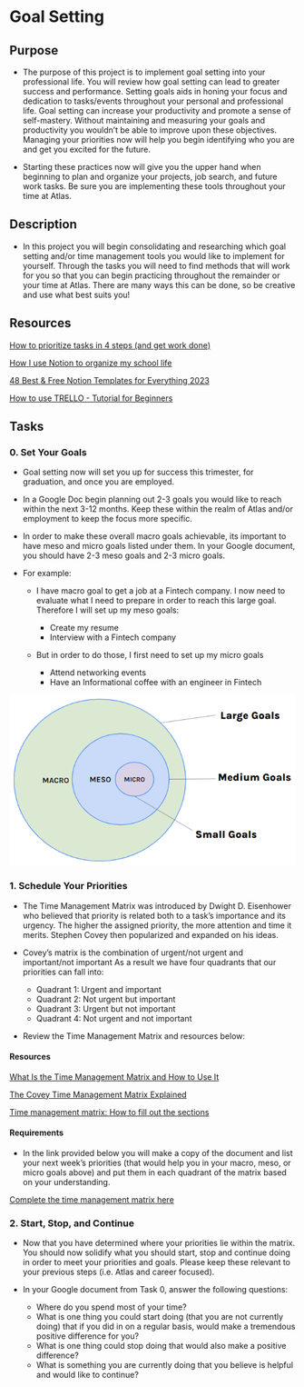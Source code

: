 # Goal Setting

## Purpose

- The purpose of this project is to implement goal setting into your professional life. You will review how goal setting can lead to greater success and performance. Setting goals aids in honing your focus and dedication to tasks/events throughout your personal and professional life. Goal setting can increase your productivity and promote a sense of self-mastery. Without maintaining and measuring your goals and productivity you wouldn’t be able to improve upon these objectives. Managing your priorities now will help you begin identifying who you are and get you excited for the future.

- Starting these practices now will give you the upper hand when beginning to plan and organize your projects, job search, and future work tasks. Be sure you are implementing these tools throughout your time at Atlas.

## Description

- In this project you will begin consolidating and researching which goal setting and/or time management tools you would like to implement for yourself. Through the tasks you will need to find methods that will work for you so that you can begin practicing throughout the remainder or your time at Atlas. There are many ways this can be done, so be creative and use what best suits you!

## Resources

[How to prioritize tasks in 4 steps (and get work done)](https://intranet.atlasschool.com/rltoken/PSZ3eP-R_rW_MZ3yz1RaIA)

[How I use Notion to organize my school life](https://intranet.atlasschool.com/rltoken/m1ZavWq8CggcbJkzZgkcmw)

[48 Best & Free Notion Templates for Everything 2023](https://intranet.atlasschool.com/rltoken/QG8P_Ndp7elO5PVCyknZhw)

[How to use TRELLO - Tutorial for Beginners](https://intranet.atlasschool.com/rltoken/hfO1TWRaukbqBVJ7ou-ITw)

## Tasks

### 0. Set Your Goals

- Goal setting now will set you up for success this trimester, for graduation, and once you are employed.

- In a Google Doc begin planning out 2-3 goals you would like to reach within the next 3-12 months. Keep these within the realm of Atlas and/or employment to keep the focus more specific.

- In order to make these overall macro goals achievable, its important to have meso and micro goals listed under them. In your Google document, you should have 2-3 meso goals and 2-3 micro goals.

- For example:

  - I have macro goal to get a job at a Fintech company. I now need to evaluate what I need to prepare in order to reach this large goal. Therefore I will set up my meso goals:
    - Create my resume
    - Interview with a Fintech company

  - But in order to do those, I first need to set up my micro goals
    - Attend networking events
    - Have an Informational coffee with an engineer in Fintech

![Goals](goals-1.png)

### 1. Schedule Your Priorities

- The Time Management Matrix was introduced by Dwight D. Eisenhower who believed that priority is related both to a task’s importance and its urgency. The higher the assigned priority, the more attention and time it merits. Stephen Covey then popularized and expanded on his ideas.

- Covey’s matrix is the combination of urgent/not urgent and important/not important As a result we have four quadrants that our priorities can fall into:

  - Quadrant 1: Urgent and important
  - Quadrant 2: Not urgent but important
  - Quadrant 3: Urgent but not important
  - Quadrant 4: Not urgent and not important

- Review the Time Management Matrix and resources below:

#### Resources

[What Is the Time Management Matrix and How to Use It](https://intranet.atlasschool.com/rltoken/eeLCudbzUwgjjJF9o6XukQ)

[The Covey Time Management Matrix Explained](https://intranet.atlasschool.com/rltoken/DA0gERmTgTFWNFML_tptHw)

[Time management matrix: How to fill out the sections](https://intranet.atlasschool.com/rltoken/929SMuybNF5h1y2MDnjc8w)

#### Requirements

- In the link provided below you will make a copy of the document and list your next week’s priorities (that would help you in your macro, meso, or micro goals above) and put them in each quadrant of the matrix based on your understanding.

[Complete the time management matrix here](https://intranet.atlasschool.com/rltoken/IkEx95WMZS5xdyi2IIrXIA)

### 2. Start, Stop, and Continue

- Now that you have determined where your priorities lie within the matrix. You should now solidify what you should start, stop and continue doing in order to meet your priorities and goals. Please keep these relevant to your previous steps (i.e. Atlas and career focused).

- In your Google document from Task 0, answer the following questions:

  - Where do you spend most of your time?
  - What is one thing you could start doing (that you are not currently doing) that if you did in on a regular basis, would make a tremendous positive difference for you?
  - What is one thing could stop doing that would also make a positive difference?
  - What is something you are currently doing that you believe is helpful and would like to continue?
